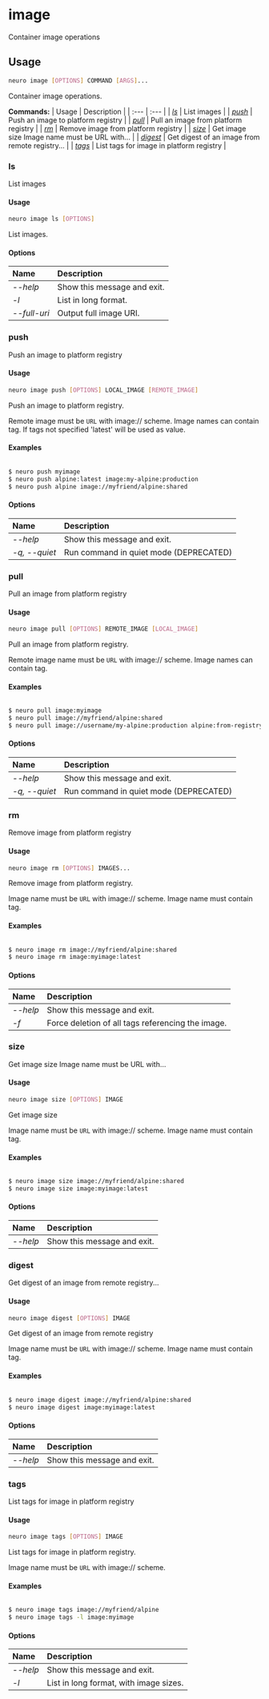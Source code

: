 # image

Container image operations

## Usage

```bash
neuro image [OPTIONS] COMMAND [ARGS]...
```

Container image operations.

**Commands:**
| Usage | Description |
| :--- | :--- |
| [_ls_](image.md#ls) | List images |
| [_push_](image.md#push) | Push an image to platform registry |
| [_pull_](image.md#pull) | Pull an image from platform registry |
| [_rm_](image.md#rm) | Remove image from platform registry |
| [_size_](image.md#size) | Get image size Image name must be URL with... |
| [_digest_](image.md#digest) | Get digest of an image from remote registry... |
| [_tags_](image.md#tags) | List tags for image in platform registry |


### ls

List images


#### Usage

```bash
neuro image ls [OPTIONS]
```

List images.

#### Options

| Name | Description |
| :--- | :--- |
| _--help_ | Show this message and exit. |
| _-l_ | List in long format. |
| _--full-uri_ | Output full image URI. |



### push

Push an image to platform registry


#### Usage

```bash
neuro image push [OPTIONS] LOCAL_IMAGE [REMOTE_IMAGE]
```

Push an image to platform registry.

Remote image must be `URL` with image://
scheme.
Image names can contain tag. If tags not specified 'latest' will
be
used as value.

#### Examples

```bash

$ neuro push myimage
$ neuro push alpine:latest image:my-alpine:production
$ neuro push alpine image://myfriend/alpine:shared
```

#### Options

| Name | Description |
| :--- | :--- |
| _--help_ | Show this message and exit. |
| _-q, --quiet_ | Run command in quiet mode \(DEPRECATED\) |



### pull

Pull an image from platform registry


#### Usage

```bash
neuro image pull [OPTIONS] REMOTE_IMAGE [LOCAL_IMAGE]
```

Pull an image from platform registry.

Remote image name must be `URL` with
image:// scheme.
Image names can contain tag.

#### Examples

```bash

$ neuro pull image:myimage
$ neuro pull image://myfriend/alpine:shared
$ neuro pull image://username/my-alpine:production alpine:from-registry
```

#### Options

| Name | Description |
| :--- | :--- |
| _--help_ | Show this message and exit. |
| _-q, --quiet_ | Run command in quiet mode \(DEPRECATED\) |



### rm

Remove image from platform registry


#### Usage

```bash
neuro image rm [OPTIONS] IMAGES...
```

Remove image from platform registry.

Image name must be `URL` with image://
scheme.
Image name must contain tag.

#### Examples

```bash

$ neuro image rm image://myfriend/alpine:shared
$ neuro image rm image:myimage:latest
```

#### Options

| Name | Description |
| :--- | :--- |
| _--help_ | Show this message and exit. |
| _-f_ | Force deletion of all tags referencing the image. |



### size

Get image size Image name must be URL with...


#### Usage

```bash
neuro image size [OPTIONS] IMAGE
```

Get image size

Image name must be `URL` with image:// scheme.
Image name must
contain tag.

#### Examples

```bash

$ neuro image size image://myfriend/alpine:shared
$ neuro image size image:myimage:latest
```

#### Options

| Name | Description |
| :--- | :--- |
| _--help_ | Show this message and exit. |



### digest

Get digest of an image from remote registry...


#### Usage

```bash
neuro image digest [OPTIONS] IMAGE
```

Get digest of an image from remote registry

Image name must be `URL` with
image:// scheme.
Image name must contain tag.

#### Examples

```bash

$ neuro image digest image://myfriend/alpine:shared
$ neuro image digest image:myimage:latest
```

#### Options

| Name | Description |
| :--- | :--- |
| _--help_ | Show this message and exit. |



### tags

List tags for image in platform registry


#### Usage

```bash
neuro image tags [OPTIONS] IMAGE
```

List tags for image in platform registry.

Image name must be `URL` with
image:// scheme.

#### Examples

```bash

$ neuro image tags image://myfriend/alpine
$ neuro image tags -l image:myimage
```

#### Options

| Name | Description |
| :--- | :--- |
| _--help_ | Show this message and exit. |
| _-l_ | List in long format, with image sizes. |


